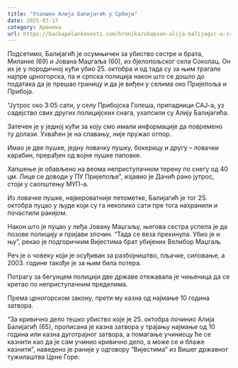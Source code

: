 ```yaml
---
title: "Ухапшен Алија Балијагић у Србији"
date: 2025-07-17
category: Хроника
url: https://backapalankavesti.com/hronika/uhapsen-alija-balijagic-u-srbiji/
---
```


Подсетимо, Балијагић је осумњичен за убиство сестре и брата, Миланке (69) и Јована Маџгаља (60), из бјелопољског села Соколац. Он их је у породичној кући убио 25. октобра и од тада су за њим трагале најпре црногорска, па и српска полиција након што се дошло до података да је прешао границу и да је виђен у селима око Пријепоља и Прибоја.

“Јутрос око 3:05 сати, у селу Прибојска Голеша, припадници САЈ-а, уз садејство свих других полицијских снага, ухапсили су Алију Балијагића.

Затечен је у једној кући за коју смо имали информације да повремено ту долази. Ухваћен је на спавању, није пружао отпор.

Имао је две пушке, једну ловачку пушку, бокерицу и другу – ловачки карабин, прерађен од војне пушке паповке.

Хапшење је обављено на веома неприступачном терену по снегу од 40 цм. Лице се доводи у ПУ Пријепоље”, изјавио је Дачић рано јутрос, стоји у саопштењу МУП-а.

Из ловачке пушке, највероватније петометке, Балијагић је тог 25. октобра пуцао у људе који су га неколико сати пре тога нахранили и почастили ракијом.

Након што је пуцао у леђа Јовану Маџгаљу, његова сестра успела је да позове полицију и пријави злочин. “Тада се веза прекинула. Убио је и њу”, рекао је подгоричким Вијестима брат убијених Велибор Маџгаљ.

Реч је о човеку који је осуђиван за разбојништво, пљачке, силовање, а 2003. године такође је за њим била потера.

Потрагу за бегунцем полицији две државе отежавала је чињеница да се кретао по неприступачним пределима.

Према црногорском закону, прети му казна од најмање 10 година затвора.

“За кривично дело тешко убиство које је 25. октобра починио Алија Балијагић (65), прописана је казна затвора у трајању најмање од 10 година или казна дуготрајног затвора, а помагање учиниоцу ће се казнити као да је сам учинио кривично дело, а може се и блаже казнити”, наведено је раније у одговору “Вијестима” из Вишег државног тужилаштва Црне Горе.
